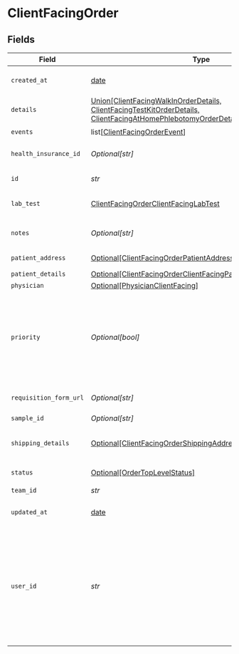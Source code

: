 # ClientFacingOrder


## Fields

| Field                                                                                                                                                               | Type                                                                                                                                                                | Required                                                                                                                                                            | Description                                                                                                                                                         |
| ------------------------------------------------------------------------------------------------------------------------------------------------------------------- | ------------------------------------------------------------------------------------------------------------------------------------------------------------------- | ------------------------------------------------------------------------------------------------------------------------------------------------------------------- | ------------------------------------------------------------------------------------------------------------------------------------------------------------------- |
| `created_at`                                                                                                                                                        | [date](https://docs.python.org/3/library/datetime.html#date-objects)                                                                                                | :heavy_check_mark:                                                                                                                                                  | When your order was created                                                                                                                                         |
| `details`                                                                                                                                                           | [Union[ClientFacingWalkInOrderDetails, ClientFacingTestKitOrderDetails, ClientFacingAtHomePhlebotomyOrderDetails]](../../models/shared/clientfacingorderdetails.md) | :heavy_check_mark:                                                                                                                                                  | N/A                                                                                                                                                                 |
| `events`                                                                                                                                                            | list[[ClientFacingOrderEvent](../../models/shared/clientfacingorderevent.md)]                                                                                       | :heavy_check_mark:                                                                                                                                                  | N/A                                                                                                                                                                 |
| `health_insurance_id`                                                                                                                                               | *Optional[str]*                                                                                                                                                     | :heavy_minus_sign:                                                                                                                                                  | Vital ID of the health insurance.                                                                                                                                   |
| `id`                                                                                                                                                                | *str*                                                                                                                                                               | :heavy_check_mark:                                                                                                                                                  | The Vital Order ID                                                                                                                                                  |
| `lab_test`                                                                                                                                                          | [ClientFacingOrderClientFacingLabTest](../../models/shared/clientfacingorderclientfacinglabtest.md)                                                                 | :heavy_check_mark:                                                                                                                                                  | The Vital Test associated with the order                                                                                                                            |
| `notes`                                                                                                                                                             | *Optional[str]*                                                                                                                                                     | :heavy_minus_sign:                                                                                                                                                  | Notes associated with the order                                                                                                                                     |
| `patient_address`                                                                                                                                                   | [Optional[ClientFacingOrderPatientAddressCompatible]](../../models/shared/clientfacingorderpatientaddresscompatible.md)                                             | :heavy_minus_sign:                                                                                                                                                  | Patient Address                                                                                                                                                     |
| `patient_details`                                                                                                                                                   | [Optional[ClientFacingOrderClientFacingPatientDetailsCompatible]](../../models/shared/clientfacingorderclientfacingpatientdetailscompatible.md)                     | :heavy_minus_sign:                                                                                                                                                  | Patient Details                                                                                                                                                     |
| `physician`                                                                                                                                                         | [Optional[PhysicianClientFacing]](../../models/shared/physicianclientfacing.md)                                                                                     | :heavy_minus_sign:                                                                                                                                                  | N/A                                                                                                                                                                 |
| `priority`                                                                                                                                                          | *Optional[bool]*                                                                                                                                                    | :heavy_minus_sign:                                                                                                                                                  | Defines whether order is priority or not. Only available for Labcorp. For Labcorp, this corresponds to a STAT order.                                                |
| `requisition_form_url`                                                                                                                                              | *Optional[str]*                                                                                                                                                     | :heavy_minus_sign:                                                                                                                                                  | DEPRECATED. Requistion form url.                                                                                                                                    |
| `sample_id`                                                                                                                                                         | *Optional[str]*                                                                                                                                                     | :heavy_minus_sign:                                                                                                                                                  | Sample ID                                                                                                                                                           |
| `shipping_details`                                                                                                                                                  | [Optional[ClientFacingOrderShippingAddress]](../../models/shared/clientfacingordershippingaddress.md)                                                               | :heavy_minus_sign:                                                                                                                                                  | Shipping Details. For unregistered testkit orders.                                                                                                                  |
| `status`                                                                                                                                                            | [Optional[OrderTopLevelStatus]](../../models/shared/ordertoplevelstatus.md)                                                                                         | :heavy_minus_sign:                                                                                                                                                  | An enumeration.                                                                                                                                                     |
| `team_id`                                                                                                                                                           | *str*                                                                                                                                                               | :heavy_check_mark:                                                                                                                                                  | Your team id.                                                                                                                                                       |
| `updated_at`                                                                                                                                                        | [date](https://docs.python.org/3/library/datetime.html#date-objects)                                                                                                | :heavy_check_mark:                                                                                                                                                  | When your order was last updated.                                                                                                                                   |
| `user_id`                                                                                                                                                           | *str*                                                                                                                                                               | :heavy_check_mark:                                                                                                                                                  | User id returned by vital create user request. This id should be stored in your database against the user and used for all interactions with the vital api.         |